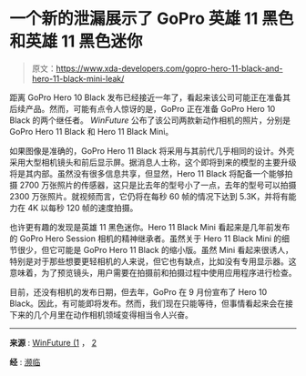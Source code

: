 # 一个新的泄漏展示了 GoPro 英雄 11 黑色和英雄 11 黑色迷你

> 原文：<https://www.xda-developers.com/gopro-hero-11-black-and-hero-11-black-mini-leak/>

距离 GoPro Hero 10 Black 发布已经接近一年了，看起来该公司可能正在准备其后续产品。然而，可能有点令人惊讶的是，GoPro 正在准备 GoPro Hero 10 Black 的两个继任者。 *WinFuture* 公布了该公司两款新动作相机的照片，分别是 GoPro Hero 11 Black 和 Hero 11 Black Mini。

如果图像是准确的，GoPro Hero 11 Black 将采用与其前代几乎相同的设计。外壳采用大型相机镜头和前后显示屏。据消息人士称，这个即将到来的模型的主要升级将是其内部。虽然没有很多信息共享，但显然，Hero 11 Black 将配备一个能够拍摄 2700 万张照片的传感器，这只是比去年的型号小了一点，去年的型号可以拍摄 2300 万张照片。就视频而言，它仍将在每秒 60 帧的情况下达到 5.3K，并将有能力在 4K 以每秒 120 帧的速度拍摄。

也许更有趣的发现是英雄 11 黑色迷你。Hero 11 Black Mini 看起来是几年前发布的 GoPro Hero Session 相机的精神继承者。虽然关于 Hero 11 Black Mini 的细节很少，但它可能是 GoPro Hero 11 Black 的缩小版。虽然 Mini 看起来很诱人，特别是对于那些想要更轻相机的人来说，但它也有缺点，比如没有专用显示器。这意味着，为了预览镜头，用户需要在拍摄前和拍摄过程中使用应用程序进行检查。

目前，还没有相机的发布日期，但去年，GoPro 在 9 月份宣布了 Hero 10 Black。因此，有可能即将发布。然而，我们现在只能等待，但事情看起来会在接下来的几个月里在动作相机领域变得相当令人兴奋。

* * *

**来源** : [WinFuture (1](https://winfuture.de/news,131675.html) ， [2](https://winfuture.de/news,131650.html)

**经** : [濒临](https://www.theverge.com/2022/9/5/23338023/gopro-hero-11-black-design-sensor)